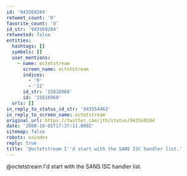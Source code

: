 ```yaml
---
id: '943569204'
retweet_count: '0'
favorite_count: '0'
id_str: '943569204'
retweeted: false
entities:
  hashtags: []
  symbols: []
  user_mentions:
    - name: octetstream
      screen_name: octetstream
      indices:
        - '0'
        - '12'
      id_str: '15816968'
      id: '15816968'
  urls: []
in_reply_to_status_id_str: '943554463'
in_reply_to_screen_name: octetstream
original_url: https://twitter.com/jth/status/943569204
date: '2008-10-02T17:37:11.000Z'
sitemap: false
robots: noindex
reply: true
title: '@octetstream I''d start with the SANS ISC handler list.'
---
```


@octetstream I'd start with the SANS ISC handler list.